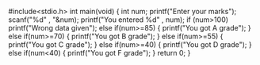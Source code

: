 #include<stdio.h>
int main(void)
{
int num;
printf("Enter your marks");
scanf("%d" , "&num);
printf("You entered %d" , num);
if (num>100)
printf("Wrong data given");
else if(num>=85)
{
printf("You got A grade");
}
else if(num>=70)
{
printf("You got B grade");
}
else if(num>=55)
{
printf("You got C grade");
}
else if(num>=40)
{
printf("You got D grade");
}
else if(num<40)
{
printf("You got F grade");
}
return 0;
}
